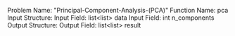 Problem Name: "Principal-Component-Analysis-(PCA)"
Function Name: pca
Input Structure:
Input Field: list<list<float>> data
Input Field: int n_components
Output Structure:
Output Field: list<list<float>> result